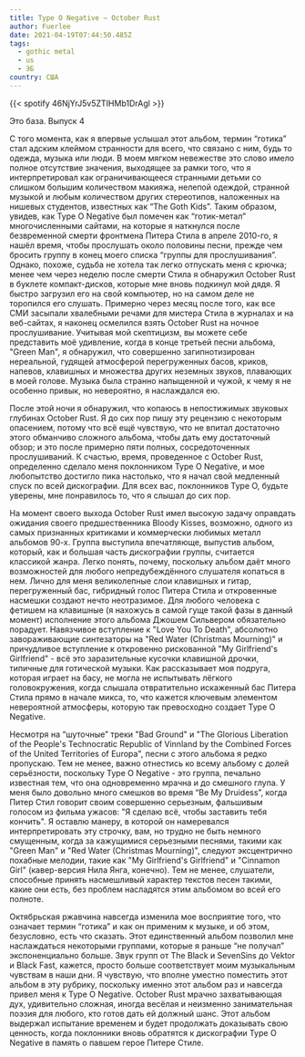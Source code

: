 ```yaml
---
title: Type O Negative — October Rust
author: Fuerlee
date: 2021-04-19T07:44:50.485Z
tags:
  - gothic metal
  - us
  - ЭБ
country: США
---
```

{{< spotify 46NjYrJ5v5ZTIHMb1DrAgl >}}

Это база. Выпуск 4



С того момента, как я впервые услышал этот альбом, термин “готика” стал адским клеймом странности для всего, что связано с ним, будь то одежда, музыка или люди. В моем мягком невежестве это слово имело полное отсутствие значения, выходящее за рамки того, что я интерпретировал как ограничивающееся странными детьми со слишком большим количеством макияжа, нелепой одеждой, странной музыкой и любым количеством других стереотипов, наложенных на нишевых студентов, известных как “The Goth Kids”. Таким образом, увидев, как Type O Negative был помечен как “готик-метал” многочисленными сайтами, на которые я наткнулся после безвременной смерти фронтмена Питера Стила в апреле 2010-го, я нашёл время, чтобы прослушать около половины песни, прежде чем бросить группу в конец моего списка “группы для прослушивания”. Однако, похоже, судьба не хотела так легко отпускать меня с крючка; менее чем через неделю после смерти Стила я обнаружил October Rust в буклете компакт-дисков, которые мне вновь подкинул мой дядя. Я быстро загрузил его на свой компьютер, но на самом деле не торопился его слушать. Примерно через месяц после того, как все СМИ засыпали хвалебными речами для мистера Стила в журналах и на веб-сайтах, я наконец осмелился взять October Rust на ночное прослушивание. Учитывая мой скептицизм, вы можете себе представить моё удивление, когда в конце третьей песни альбома, "Green Man", я обнаружил, что совершенно загипнотизирован нереальной, гудящей атмосферой перегруженных басов, криков, напевов, клавишных и множества других неземных звуков, плавающих в моей голове. Музыка была странно напыщенной и чужой, к чему я не особенно привык, но невероятно, я наслаждался ею.



После этой ночи я обнаружил, что копаюсь в непостижимых звуковых глубинах October Rust. Я до сих пор пишу эту рецензию с некоторым опасением, потому что всё ещё чувствую, что не впитал достаточно этого обманчиво сложного альбома, чтобы дать ему достаточный обзор; и это после примерно пяти полных, сосредоточенных прослушиваний. К счастью, время, проведенное с October Rust, определенно сделало меня поклонником Type O Negative, и мое любопытство достигло пика настолько, что я начал свой медленный спуск по всей дискографии. Для всех вас, поклонников Type O, будьте уверены, мне понравилось то, что я слышал до сих пор.



На момент своего выхода October Rust имел высокую задачу оправдать ожидания своего предшественника Bloody Kisses, возможно, одного из самых признанных критиками и коммерчески любимых металл альбомов 90-х. Группа выступила впечатляюще, выпустив альбом, который, как и большая часть дискографии группы, считается классикой жанра. Легко понять, почему, поскольку альбом даёт много возможностей для любого непредубеждённого слушателя копаться в нем. Лично для меня великолепные слои клавишных и гитар, перегруженный бас, гибридный голос Питера Стила и откровенные насмешки создают нечто неотразимое. Для любого человека с фетишем на клавишные (я нахожусь в самой гуще такой фазы в данный момент) исполнение этого альбома Джошем Сильвером обязательно порадует. Навязчивое вступление к "Love You To Death", абсолютно завораживающие синтезаторы на "Red Water (Christmas Mourning)" и причудливое вступление к откровенно рискованной "My Girlfriend's Girlfriend" - всё это заразительные кусочки клавишной дрочки, типичные для готической музыки. Как рассказывает моя подруга, которая играет на басу, не могла не испытывать лёгкого головокружения, когда слышала отвратительно искаженный бас Питера Стила прямо в начале микса, то, что кажется ключевым элементом невероятной атмосферы, которую так превосходно создает Type O Negative.



Несмотря на “шуточные” треки "Bad Ground" и "The Glorious Liberation of the People's Technocratic Republic of Vinnland by the Combined Forces of the United Territories of Europa", песни с этого альбома я редко пропускаю. Тем не менее, важно отнестись ко всему альбому с долей серьёзности, поскольку Type O Negative - это группа, печально известная тем, что она одновременно мрачна и до смешного глупа. У меня было довольно много смешков во время “Be My Druidess”, когда Питер Стил говорит своим совершенно серьезным, фальшивым голосом из фильма ужасов: "Я сделаю всё, чтобы заставить тебя кончить". Я оставлю манеру, в которой он намеревался интерпретировать эту строчку, вам, но трудно не быть немного смущенным, когда за кажущимися серьезными песнями, такими как "Green Man" и "Red Water (Christmas Mourning)", следуют эксцентрично похабные мелодии, такие как "My Girlfriend's Girlfriend" и "Cinnamon Girl" (кавер-версия Нила Янга, конечно). Тем не менее, слушатели, способные принять насмешливый характер текстов песен такими, какие они есть, без проблем насладятся этим альбомом во всей его полноте.



Октябрьская ржавчина навсегда изменила мое восприятие того, что означает термин “готика” и как он применим к музыке, и об этом, безусловно, есть что сказать. Этот единственный альбом позволил мне наслаждаться некоторыми группами, которые я раньше “не получал” экспоненциально больше. Звук групп от The Black и SevenSins до Vektor и Black Fast, кажется, просто больше соответствует моим музыкальным чувствам в наши дни. Я чувствую, что вполне уместно поместить этот альбом в эту рубрику, поскольку именно этот альбом раз и навсегда привел меня к Type O Negative. October Rust мрачно захватывающая дух, удивительно сложная, иногда весёлая и неизменно занимательная поэзия для любого, кто готов дать ей должный шанс. Этот альбом выдержал испытание временем и будет продолжать доказывать свою ценность, когда поклонники вновь обратятся к дискографии Type O Negative в память о павшем герое Питере Стиле.
